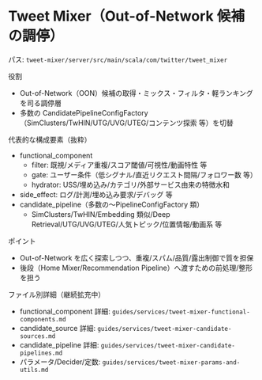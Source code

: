 # Tweet Mixer（Out-of-Network 候補の調停）

パス: `tweet-mixer/server/src/main/scala/com/twitter/tweet_mixer`

役割

- Out-of-Network（OON）候補の取得・ミックス・フィルタ・軽ランキングを司る調停層
- 多数の CandidatePipelineConfigFactory（SimClusters/TwHIN/UTG/UVG/UTEG/コンテンツ探索 等）を切替

代表的な構成要素（抜粋）

- functional_component
  - filter: 既視/メディア重複/スコア閾値/可視性/動画特性 等
  - gate: ユーザー条件（低シグナル/直近リクエスト間隔/フォロワー数 等）
  - hydrator: USS/埋め込み/カテゴリ/外部サービス由来の特徴水和
 - side_effect: ログ/計測/埋め込み要求/デバッグ 等
- candidate_pipeline（多数の〜PipelineConfigFactory 類）
  - SimClusters/TwHIN/Embedding 類似/Deep Retrieval/UTG/UVG/UTEG/人気トピック/位置情報/動画系 等

ポイント

- Out-of-Network を広く探索しつつ、重複/スパム/品質/露出制御で質を担保
- 後段（Home Mixer/Recommendation Pipeline）へ渡すための前処理/整形を担う

ファイル別詳細（継続拡充中）

- functional_component 詳細: `guides/services/tweet-mixer-functional-components.md`
- candidate_source 詳細: `guides/services/tweet-mixer-candidate-sources.md`
- candidate_pipeline 詳細: `guides/services/tweet-mixer-candidate-pipelines.md`
- パラメータ/Decider/定数: `guides/services/tweet-mixer-params-and-utils.md`
